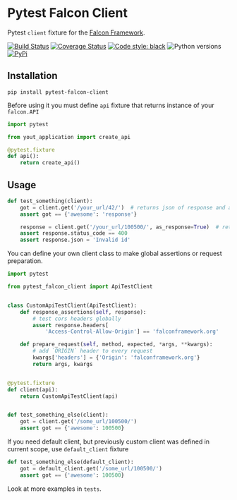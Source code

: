 Pytest Falcon Client
===
Pytest `client` fixture for the [Falcon Framework](https://github.com/falconry/falcon).

[![Build Status](https://travis-ci.org/sivakov512/pytest-falcon-client.svg?branch=master)](https://travis-ci.org/sivakov512/pytest-falcon-client)
[![Coverage Status](https://coveralls.io/repos/github/sivakov512/pytest-falcon-client/badge.svg?branch=master)](https://coveralls.io/github/sivakov512/pytest-falcon-client?branch=master)
[![Code style: black](https://img.shields.io/badge/code%20style-black-000000.svg)](https://github.com/ambv/black)
![Python versions](https://img.shields.io/badge/python-3.6,%203.7-blue.svg)
[![PyPi](https://img.shields.io/pypi/v/pytest-falcon-client.svg)](https://pypi.python.org/pypi/pytest-falcon-client)

## Installation

``` shell
pip install pytest-falcon-client
```

Before using it you must define `api` fixture that returns instance of your `falcon.API`

``` python
import pytest

from yout_application import create_api

@pytest.fixture
def api():
    return create_api()
```

## Usage

``` python
def test_something(client):
    got = client.get('/your_url/42/')  # returns json of response and automatically check response status code
    assert got == {'awesome': 'response'}

    response = client.get('/your_url/100500/', as_response=True)  # returns testing response object and skip status code check
    assert response.status_code == 400
    assert response.json = 'Invalid id'
```

You can define your own client class to make global assertions or request preparation.
``` python
import pytest

from pytest_falcon_client import ApiTestClient


class CustomApiTestClient(ApiTestClient):
    def response_assertions(self, response):
        # test cors headers globally
        assert response.headers[
            'Access-Control-Allow-Origin'] == 'falconframework.org'

    def prepare_request(self, method, expected, *args, **kwargs):
        # add `ORIGIN` header to every request
        kwargs['headers'] = {'Origin': 'falconframework.org'}
        return args, kwargs


@pytest.fixture
def client(api):
    return CustomApiTestClient(api)


def test_something_else(client):
    got = client.get('/some_url/100500/')
    assert got == {'awesome': 100500}
```

If you need default client, but previously custom client was defined in current scope, use `default_client` fixture
``` python
def test_something_else(default_client):
    got = default_client.get('/some_url/100500/')
    assert got == {'awesome': 100500}
```

Look at more examples in `tests`.
